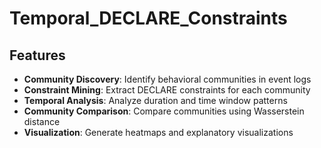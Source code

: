 # Temporal_DECLARE_Constraints
## Features

- **Community Discovery**: Identify behavioral communities in event logs
- **Constraint Mining**: Extract DECLARE constraints for each community
- **Temporal Analysis**: Analyze duration and time window patterns
- **Community Comparison**: Compare communities using Wasserstein distance
- **Visualization**: Generate heatmaps and explanatory visualizations
